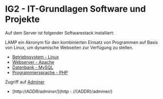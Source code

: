 # IG2 - IT-Grundlagen Software und Projekte

Auf dem Server ist folgender Softwarestack installiert:

LAMP ein Akronym für den kombinierten Einsatz von Programmen auf Basis von Linux, um dynamische Webseiten zur Verfügung zu stellen.

* [Betriebssystem - Linux](https://ubuntu.com)
* [Webserver - Apache](https://apache.org)
* [Datenbank - MySQL](https://www.mysql.com/)
* [Programmiersprache - PHP](https://de.wikipedia.org/wiki/PHP)

Zugriff auf [Adminer](https://www.adminer.org/)

* [http://${ADDR}/adminer/](http://${ADDR}/adminer/)

